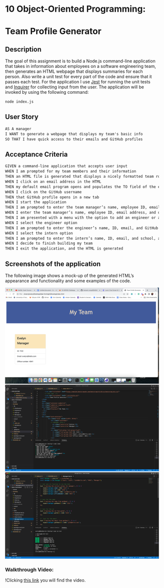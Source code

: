 # 10 Object-Oriented Programming: 

# Team Profile Generator

## Description

The goal of this assignment is to build a Node.js command-line application that takes in information about employees on a software engineering team, then generates an HTML webpage that displays summaries for each person. Also write a unit test for every part of the code and ensure that it passes each test.
For the application I use [Jest](https://www.npmjs.com/package/jest) for running the unit tests and [Inquirer](https://www.npmjs.com/package/inquirer) for collecting input from the user. The application will be invoked by using the following command:

```bash
node index.js
```

## User Story

```md
AS A manager
I WANT to generate a webpage that displays my team's basic info
SO THAT I have quick access to their emails and GitHub profiles
```

## Acceptance Criteria

```md
GIVEN a command-line application that accepts user input
WHEN I am prompted for my team members and their information
THEN an HTML file is generated that displays a nicely formatted team roster based on user input
WHEN I click on an email address in the HTML
THEN my default email program opens and populates the TO field of the email with the address
WHEN I click on the GitHub username
THEN that GitHub profile opens in a new tab
WHEN I start the application
THEN I am prompted to enter the team manager’s name, employee ID, email address, and office number
WHEN I enter the team manager’s name, employee ID, email address, and office number
THEN I am presented with a menu with the option to add an engineer or an intern or to finish building my team
WHEN I select the engineer option
THEN I am prompted to enter the engineer’s name, ID, email, and GitHub username, and I am taken back to the menu
WHEN I select the intern option
THEN I am prompted to enter the intern’s name, ID, email, and school, and I am taken back to the menu
WHEN I decide to finish building my team
THEN I exit the application, and the HTML is generated
```

## Screenshots of the application

The following image shows a mock-up of the generated HTML’s appearance and functionality and some examples of the code.

![HTML webpage titled “My Team”](./Assets/html-webpage.png)
![Questions](./Assets/questions.png)
![Tests](./Assets/tests.png)

### Walkthrough Video:

!Clicking [this link](https://loom.com/share/61a346a42f814eeb93a88da43090677e) you will find the video.


